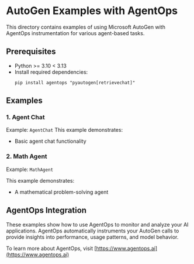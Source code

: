 # AutoGen Examples with AgentOps

This directory contains examples of using Microsoft AutoGen with AgentOps instrumentation for various agent-based tasks.

## Prerequisites

- Python >= 3.10 < 3.13
- Install required dependencies:
  ```
  pip install agentops "pyautogen[retrievechat]"
  ```

## Examples

### 1. Agent Chat

Example: `AgentChat`
This example demonstrates:
- Basic agent chat functionality

### 2. Math Agent

Example: `MathAgent`

This example demonstrates:
- A mathematical problem-solving agent

## AgentOps Integration

These examples show how to use AgentOps to monitor and analyze your AI applications. AgentOps automatically instruments your AutoGen calls to provide insights into performance, usage patterns, and model behavior.

To learn more about AgentOps, visit [https://www.agentops.ai](https://www.agentops.ai)
